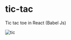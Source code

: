 # tic-tac
Tic tac toe in React (Babel Js)


![tic](https://user-images.githubusercontent.com/22651469/39413937-68e75c78-4bff-11e8-952b-396d98a42e86.jpg)
